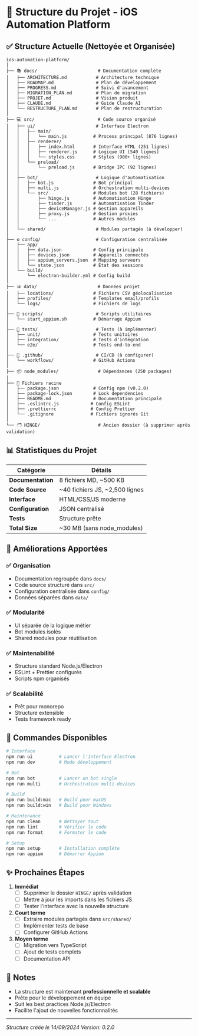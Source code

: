 # 📁 Structure du Projet - iOS Automation Platform

## ✅ Structure Actuelle (Nettoyée et Organisée)

```
ios-automation-platform/
│
├── 📚 docs/                       # Documentation complète
│   ├── ARCHITECTURE.md           # Architecture technique
│   ├── ROADMAP.md                # Plan de développement
│   ├── PROGRESS.md               # Suivi d'avancement
│   ├── MIGRATION_PLAN.md         # Plan de migration
│   ├── PROJET.md                 # Vision produit
│   ├── CLAUDE.md                 # Guide Claude AI
│   └── RESTRUCTURE_PLAN.md       # Plan de restructuration
│
├── 💻 src/                        # Code source organisé
│   ├── ui/                       # Interface Electron
│   │   ├── main/
│   │   │   └── main.js          # Process principal (876 lignes)
│   │   ├── renderer/
│   │   │   ├── index.html       # Interface HTML (251 lignes)
│   │   │   ├── renderer.js      # Logique UI (540 lignes)
│   │   │   └── styles.css       # Styles (900+ lignes)
│   │   └── preload/
│   │       └── preload.js       # Bridge IPC (92 lignes)
│   │
│   ├── bot/                      # Logique d'automatisation
│   │   ├── bot.js               # Bot principal
│   │   ├── multi.js             # Orchestration multi-devices
│   │   └── src/                 # Modules bot (28 fichiers)
│   │       ├── hinge.js         # Automatisation Hinge
│   │       ├── tinder.js        # Automatisation Tinder
│   │       ├── deviceManager.js # Gestion appareils
│   │       ├── proxy.js         # Gestion proxies
│   │       └── ...              # Autres modules
│   │
│   └── shared/                   # Modules partagés (à développer)
│
├── ⚙️ config/                     # Configuration centralisée
│   ├── app/
│   │   ├── data.json            # Config principale
│   │   ├── devices.json         # Appareils connectés
│   │   ├── appium_servers.json  # Mapping serveurs
│   │   └── state.json           # État des sessions
│   └── build/
│       └── electron-builder.yml # Config build
│
├── 📊 data/                       # Données projet
│   ├── locations/               # Fichiers CSV géolocalisation
│   ├── profiles/                # Templates email/profils
│   └── logs/                    # Fichiers de logs
│
├── 🔧 scripts/                    # Scripts utilitaires
│   └── start_appium.sh          # Démarrage Appium
│
├── 🧪 tests/                      # Tests (à implémenter)
│   ├── unit/                    # Tests unitaires
│   ├── integration/             # Tests d'intégration
│   └── e2e/                     # Tests end-to-end
│
├── 🚀 .github/                    # CI/CD (à configurer)
│   └── workflows/               # GitHub Actions
│
├── 📦 node_modules/               # Dépendances (250 packages)
│
├── 📝 Fichiers racine
│   ├── package.json             # Config npm (v0.2.0)
│   ├── package-lock.json        # Lock dependencies
│   ├── README.md                # Documentation principale
│   ├── .eslintrc.js            # Config ESLint
│   ├── .prettierrc             # Config Prettier
│   └── .gitignore              # Fichiers ignorés Git
│
└── 🗂️ HINGE/                      # Ancien dossier (à supprimer après validation)
```

## 📊 Statistiques du Projet

| Catégorie | Détails |
|-----------|---------|
| **Documentation** | 8 fichiers MD, ~500 KB |
| **Code Source** | ~40 fichiers JS, ~2,500 lignes |
| **Interface** | HTML/CSS/JS moderne |
| **Configuration** | JSON centralisé |
| **Tests** | Structure prête |
| **Total Size** | ~30 MB (sans node_modules) |

## 🎯 Améliorations Apportées

### ✅ Organisation
- Documentation regroupée dans `docs/`
- Code source structuré dans `src/`
- Configuration centralisée dans `config/`
- Données séparées dans `data/`

### ✅ Modularité
- UI séparée de la logique métier
- Bot modules isolés
- Shared modules pour réutilisation

### ✅ Maintenabilité
- Structure standard Node.js/Electron
- ESLint + Prettier configurés
- Scripts npm organisés

### ✅ Scalabilité
- Prêt pour monorepo
- Structure extensible
- Tests framework ready

## 🚀 Commandes Disponibles

```bash
# Interface
npm run ui          # Lancer l'interface Electron
npm run dev         # Mode développement

# Bot
npm run bot         # Lancer un bot single
npm run multi       # Orchestration multi-devices

# Build
npm run build:mac   # Build pour macOS
npm run build:win   # Build pour Windows

# Maintenance
npm run clean       # Nettoyer tout
npm run lint        # Vérifier le code
npm run format      # Formater le code

# Setup
npm run setup       # Installation complète
npm run appium      # Démarrer Appium
```

## ✨ Prochaines Étapes

1. **Immédiat**
   - [ ] Supprimer le dossier `HINGE/` après validation
   - [ ] Mettre à jour les imports dans les fichiers JS
   - [ ] Tester l'interface avec la nouvelle structure

2. **Court terme**
   - [ ] Extraire modules partagés dans `src/shared/`
   - [ ] Implémenter tests de base
   - [ ] Configurer GitHub Actions

3. **Moyen terme**
   - [ ] Migration vers TypeScript
   - [ ] Ajout de tests complets
   - [ ] Documentation API

## 📝 Notes

- La structure est maintenant **professionnelle et scalable**
- Prête pour le développement en équipe
- Suit les best practices Node.js/Electron
- Facilite l'ajout de nouvelles fonctionnalités

---

*Structure créée le 14/09/2024*
*Version: 0.2.0*